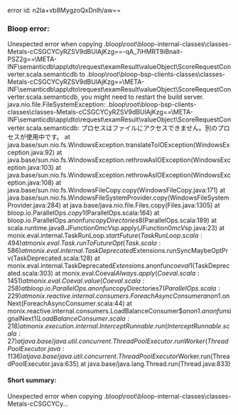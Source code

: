 error id: n2Ia+vb8MygzoQxDnlh/aw==
### Bloop error:

Unexpected error when copying <WORKSPACE>\.bloop\root\bloop-internal-classes\classes-Metals-cCSGCYCyRZSV9dBUlAjKzg==-qA_7iHMRT9iBnait-PSZ2g==\META-INF\semanticdb\app\dto\request\examResult\valueObject\ScoreRequestConverter.scala.semanticdb to <WORKSPACE>\.bloop\root\bloop-bsp-clients-classes\classes-Metals-cCSGCYCyRZSV9dBUlAjKzg==\META-INF\semanticdb\app\dto\request\examResult\valueObject\ScoreRequestConverter.scala.semanticdb, you might need to restart the build server.
java.nio.file.FileSystemException: <WORKSPACE>\.bloop\root\bloop-bsp-clients-classes\classes-Metals-cCSGCYCyRZSV9dBUlAjKzg==\META-INF\semanticdb\app\dto\request\examResult\valueObject\ScoreRequestConverter.scala.semanticdb: プロセスはファイルにアクセスできません。別のプロセスが使用中です。
	at java.base/sun.nio.fs.WindowsException.translateToIOException(WindowsException.java:92)
	at java.base/sun.nio.fs.WindowsException.rethrowAsIOException(WindowsException.java:103)
	at java.base/sun.nio.fs.WindowsException.rethrowAsIOException(WindowsException.java:108)
	at java.base/sun.nio.fs.WindowsFileCopy.copy(WindowsFileCopy.java:171)
	at java.base/sun.nio.fs.WindowsFileSystemProvider.copy(WindowsFileSystemProvider.java:284)
	at java.base/java.nio.file.Files.copy(Files.java:1305)
	at bloop.io.ParallelOps$.copy$1(ParallelOps.scala:164)
	at bloop.io.ParallelOps$.$anonfun$copyDirectories$8(ParallelOps.scala:189)
	at scala.runtime.java8.JFunction0$mcV$sp.apply(JFunction0$mcV$sp.java:23)
	at monix.eval.internal.TaskRunLoop$.startFuture(TaskRunLoop.scala:494)
	at monix.eval.Task.runToFutureOpt(Task.scala:586)
	at monix.eval.internal.TaskDeprecated$Extensions.runSyncMaybeOptPrv(TaskDeprecated.scala:128)
	at monix.eval.internal.TaskDeprecated$Extensions.$anonfun$coeval$1(TaskDeprecated.scala:303)
	at monix.eval.Coeval$Always.apply(Coeval.scala:1451)
	at monix.eval.Coeval.value(Coeval.scala:258)
	at bloop.io.ParallelOps$.$anonfun$copyDirectories$7(ParallelOps.scala:229)
	at monix.reactive.internal.consumers.ForeachAsyncConsumer$$anon$1.onNext(ForeachAsyncConsumer.scala:44)
	at monix.reactive.internal.consumers.LoadBalanceConsumer$$anon$1.$anonfun$signalNext$1(LoadBalanceConsumer.scala:218)
	at monix.execution.internal.InterceptRunnable.run(InterceptRunnable.scala:27)
	at java.base/java.util.concurrent.ThreadPoolExecutor.runWorker(ThreadPoolExecutor.java:1136)
	at java.base/java.util.concurrent.ThreadPoolExecutor$Worker.run(ThreadPoolExecutor.java:635)
	at java.base/java.lang.Thread.run(Thread.java:833)
#### Short summary: 

Unexpected error when copying <WORKSPACE>\.bloop\root\bloop-internal-classes\classes-Metals-cCSGCYCy...